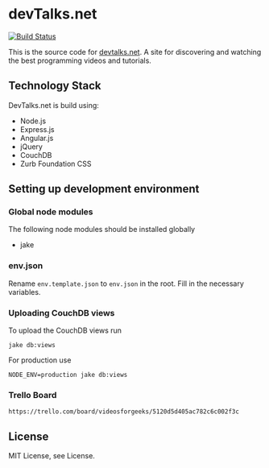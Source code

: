 devTalks.net
=================

[![Build Status](https://travis-ci.org/sporto/devtalks.net.png)](https://travis-ci.org/sporto/devtalks.net)

This is the source code for [devtalks.net](http://devtalks.net). A site for discovering and watching the best programming videos and tutorials.

## Technology Stack

DevTalks.net is build using:

- Node.js
- Express.js
- Angular.js
- jQuery
- CouchDB
- Zurb Foundation CSS

## Setting up development environment

### Global node modules

The following node modules should be installed globally

- jake

### env.json

Rename `env.template.json` to `env.json` in the root. Fill in the necessary variables.

### Uploading CouchDB views

To upload the CouchDB views run

	jake db:views

For production use
	
	NODE_ENV=production jake db:views

### Trello Board

	https://trello.com/board/videosforgeeks/5120d5d405ac782c6c002f3c

## License

MIT License, see License.

